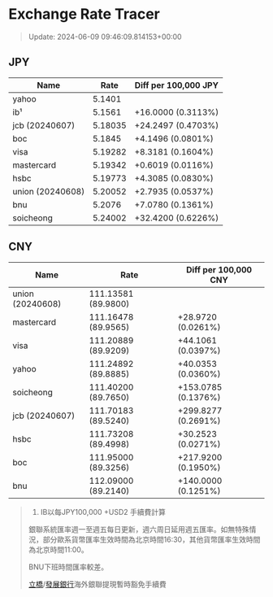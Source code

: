 # Exchange Rate Tracer

> Update: 2024-06-09 09:46:09.814153+00:00

## JPY

| Name             |    Rate | Diff per 100,000 JPY   |
|------------------|---------|------------------------|
| yahoo            | 5.1401  |                        |
| ib¹              | 5.1561  | +16.0000 (0.3113%)     |
| jcb (20240607)   | 5.18035 | +24.2497 (0.4703%)     |
| boc              | 5.1845  | +4.1496 (0.0801%)      |
| visa             | 5.19282 | +8.3181 (0.1604%)      |
| mastercard       | 5.19342 | +0.6019 (0.0116%)      |
| hsbc             | 5.19773 | +4.3085 (0.0830%)      |
| union (20240608) | 5.20052 | +2.7935 (0.0537%)      |
| bnu              | 5.2076  | +7.0780 (0.1361%)      |
| soicheong        | 5.24002 | +32.4200 (0.6226%)     |

## CNY

| Name             | Rate                | Diff per 100,000 CNY   |
|------------------|---------------------|------------------------|
| union (20240608) | 111.13581	(89.9800) |                        |
| mastercard       | 111.16478	(89.9565) | +28.9720 (0.0261%)     |
| visa             | 111.20889	(89.9209) | +44.1061 (0.0397%)     |
| yahoo            | 111.24892	(89.8885) | +40.0353 (0.0360%)     |
| soicheong        | 111.40200	(89.7650) | +153.0785 (0.1376%)    |
| jcb (20240607)   | 111.70183	(89.5240) | +299.8277 (0.2691%)    |
| hsbc             | 111.73208	(89.4998) | +30.2523 (0.0271%)     |
| boc              | 111.95000	(89.3256) | +217.9200 (0.1950%)    |
| bnu              | 112.09000	(89.2140) | +140.0000 (0.1251%)    |


> 1. IB以每JPY100,000 +USD2 手續費計算
>
> 銀聯系統匯率週一至週五每日更新，週六周日延用週五匯率。如無特殊情況，部分歐系貨幣匯率生效時間為北京時間16:30，其他貨幣匯率生效時間為北京時間11:00。
>
> BNU下班時間匯率較差。
>
> [立橋](https://www.wlbank.com.mo/uploads/ueditor/file/20181211/1544536513900230.pdf)/[發展銀行](https://www.mdb.com.mo/Service_Charges_20230728.pdf)海外銀聯提現暫時豁免手續費

